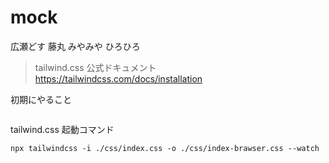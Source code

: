 # mock
広瀬どす
藤丸
みやみや
ひろひろ


> tailwind.css 公式ドキュメント
https://tailwindcss.com/docs/installation

初期にやること
```

```

tailwind.css  起動コマンド
```
npx tailwindcss -i ./css/index.css -o ./css/index-brawser.css --watch
```